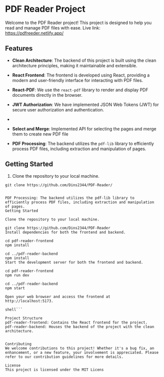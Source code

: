 # PDF Reader Project

Welcome to the PDF Reader project! This project is designed to help you read and manage PDF files with ease.
Live link: https://pdfreeder.netlify.app/

## Features

- **Clean Architecture**: The backend of this project is built using the clean architecture principles, making it maintainable and extensible.

- **React Frontend**: The frontend is developed using React, providing a modern and user-friendly interface for interacting with PDF files.

- **React-PDF**: We use the `react-pdf` library to render and display PDF documents directly in the browser.

- **JWT Authorization**: We have implemented JSON Web Tokens (JWT) for secure user authorization and authentication.
- 
- **Select and Merge**: Implemented API for selecting the pages and merge them to create new PDF file

- **PDF Processing**: The backend utilizes the `pdf-lib` library to efficiently process PDF files, including extraction and manipulation of pages.

## Getting Started

1. Clone the repository to your local machine.

```shell
git clone https://github.com/Dins2344/PDF-Reader/


PDF Processing: The backend utilizes the pdf-lib library to efficiently process PDF files, including extraction and manipulation of pages.
Getting Started

Clone the repository to your local machine.

git clone https://github.com/Dins2344/PDF-Reader
Install dependencies for both the frontend and backend.

cd pdf-reader-frontend
npm install

cd ../pdf-reader-backend
npm install
Start the development server for both the frontend and backend.

cd pdf-reader-frontend
npm run dev

cd ../pdf-reader-backend
npm start

Open your web browser and access the frontend at http://localhost:5173.

shell```

Project Structure
pdf-reader-frontend: Contains the React frontend for the project.
pdf-reader-backend: Houses the backend of the project with the clean architecture.


Contributing
We welcome contributions to this project! Whether it's a bug fix, an enhancement, or a new feature, your involvement is appreciated. Please refer to our contribution guidelines for more details.

License
This project is licensed under the MIT Licens
